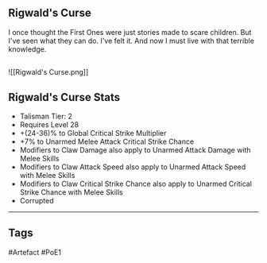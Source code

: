 ## Rigwald's Curse
I once thought the First Ones were just
stories made to scare children.
But I've seen what they can do. I've felt it.
And now I must live with that terrible knowledge.
##
![[Rigwald's Curse.png]]
## Rigwald's Curse Stats
- Talisman Tier: 2
- Requires Level 28
- +(24-36)% to Global Critical Strike Multiplier
- +7% to Unarmed Melee Attack Critical Strike Chance
- Modifiers to Claw Damage also apply to Unarmed Attack Damage with Melee Skills
- Modifiers to Claw Attack Speed also apply to Unarmed Attack Speed with Melee Skills
- Modifiers to Claw Critical Strike Chance also apply to Unarmed Critical Strike Chance with Melee Skills
- Corrupted


---
## Tags
#Artefact
#PoE1